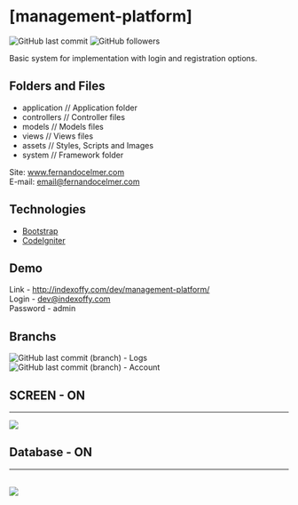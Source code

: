 # [management-platform] 

![GitHub last commit](https://img.shields.io/github/last-commit/FernandoCelmer/indexoffy-basic-php-dashboard) ![GitHub followers](https://img.shields.io/github/followers/FernandoCelmer?label=Fernando%20Celmer&style=social)

Basic system for implementation with login and registration options.

## Folders and Files

<ul>
  <li>application // Application folder</li>
  <li>controllers // Controller files</li></li>
  <li>models // Models files</li>
  <li>views // Views files</li>
  <li>assets // Styles, Scripts and Images</li>
  <li>system // Framework folder</li>
</ul>

Site: www.fernandocelmer.com
</br>
E-mail: email@fernandocelmer.com

## Technologies

- [Bootstrap](https://getbootstrap.com) 
- [CodeIgniter](https://codeigniter.com)

## Demo
Link - http://indexoffy.com/dev/management-platform/ <br> 
Login - dev@indexoffy.com <br> 
Password - admin <br> 

## Branchs
![GitHub last commit (branch)](https://img.shields.io/github/last-commit/FernandoCelmer/indexoffy-basic-php-dashboard/OFFY-01?color=blue&label=OFFY-01) - Logs <br>
![GitHub last commit (branch)](https://img.shields.io/github/last-commit/FernandoCelmer/indexoffy-basic-php-dashboard/OFFY-02?color=blue&label=OFFY-02) - Account <br>

## SCREEN - ON 
________________________________
<p>
<img src="https://github.com/FernandoCelmer/indexoffy-management-platform/blob/master/Designer/img_indexoffy-01.png?raw=true">
  

## Database - ON
________________________________
<br>
<img src="https://github.com/FernandoCelmer/indexoffy-management-platform/blob/master/DataBase/INDEXOFFY.png?raw=true"></p>



